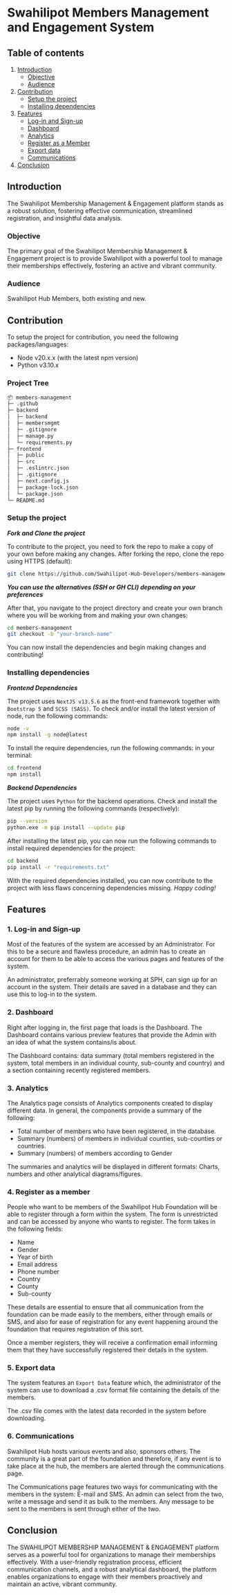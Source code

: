 # Swahilipot Members Management and Engagement System

## Table of contents

1. [Introduction](#introduction)
    - [Objective](#objective)
    - [Audience](#audience)
2. [Contribution](#contribution)
    - [Setup the project](#setup-the-project)
    - [Installing dependencies](#installing-dependencies)
3. [Features](#features)
    - [Log-in and Sign-up](#1-log-in-and-sign-up)
    - [Dashboard](#2-dashboard)
    - [Analytics](#3-analytics)
    - [Register as a Member](#4-register-as-a-member)
    - [Export data](#5-export-data)
    - [Communications](#6-communications)
4. [Conclusion](#conclusion)

## Introduction

The Swahilipot Membership Management & Engagement platform stands as a robust solution, fostering effective communication, streamlined registration, and insightful data analysis.

### Objective

The primary goal of the Swahilipot Membership Management & Engagement project is to provide Swahilipot with a powerful tool to manage their memberships effectively, fostering an active and vibrant community.

### Audience

Swahilipot Hub Members, both existing and new.

## Contribution

To setup the project for contribution, you need the following packages/languages:

- Node v20.x.x (with the latest npm version)
- Python v3.10.x

### Project Tree

```bash
📦 members-management
├─ .github
├─ backend
│  ├─ backend
│  ├─ membersmgmt
│  ├─ .gitignore
│  ├─ manage.py
│  └─ requirements.py
├─ frontend
│  ├─ public
│  ├─ src
│  ├─ .eslintrc.json
│  ├─ .gitignore
│  ├─ next.config.js
│  ├─ package-lock.json
│  └─ package.json
└─ README.md
```

### Setup the project

_**Fork and Clone the project**_

To contribute to the project, you need to fork the repo to make a copy of your own before making any changes. After forking the repo, clone the repo using HTTPS (default):

```bash
git clone https://github.com/Swahilipot-Hub-Developers/members-management.git
```

_**You can use the alternatives (SSH or GH CLI) depending on your preferences**_

After that, you navigate to the project directory and create your own branch where you will be working from and making your own changes:

```bash
cd members-management
git checkout -b "your-branch-name"
```

You can now install the dependencies and begin making changes and contributing!

### Installing dependencies

_**Frontend Dependencies**_

The project uses `NextJS v13.5.6` as the front-end framework together with `Bootstrap 5` and `SCSS (SASS)`. To check and/or install the latest version of node, run the following commands:

```bash
node -v
npm install -g node@latest
```

To install the require dependencies, run the following commands: in your terminal:

```bash
cd frontend
npm install
```

_**Backend Dependencies**_

The project uses `Python` for the backend operations. Check and install the latest pip by running the following commands (respectively):

```bash
pip --version
python.exe -m pip install --update pip
```

After installing the latest pip, you can now run the following commands to install required dependencies for the project:

```bash
cd backend
pip install -r "requirements.txt"
```

With the required dependencies installed, you can now contribute to the project with less flaws concerning dependencies missing. _Happy coding!_

## Features

### 1. Log-in and Sign-up

Most of the features of the system are accessed by an Administrator. For this to be a secure and flawless procedure, an admin has to create an account for them to be able to access the various pages and features of the system.

An administrator, preferrably someone working at SPH, can sign up for an account in the system. Their details are saved in a database and they can use this to log-in to the system.

### 2. Dashboard

Right after logging in, the first page that loads is the Dashboard. The Dashboard contains various preview features that provide the Admin with an idea of what the system contains/is about.

The Dashboard contains: data summary (total members registered in the system, total members in an individual county, sub-county and country) and a section containing recently registered members.

### 3. Analytics

The Analytics page consists of Analytics components created to display different data. In general, the components provide a summary of the following:

- Total number of members who have been registered, in the database.
- Summary (numbers) of members in individual counties, sub-counties or countries.
- Summary (numbers) of members according to Gender

The summaries and analytics will be displayed in different formats: Charts, numbers and other analytical diagrams/figures.

### 4. Register as a member

People who want to be members of the Swahilipot Hub Foundation will be able to register through a form within the system. The form is unrestricted and can be accessed by anyone who wants to register. The form takes in the following fields:

- Name
- Gender
- Year of birth
- Email address
- Phone number
- Country
- County
- Sub-county

These details are essential to ensure that all communication from the foundation can be made easily to the members, either through emails or SMS, and also for ease of registration for any event happening around the foundation that requires registration of this sort.

Once a member registers, they will receive a confirmation email informing them that they have successfully registered their details in the system.

### 5. Export data

The system features an `Export Data` feature which, the administrator of the system can use to download a .csv format file containing the details of the members.

The .csv file comes with the latest data recorded in the system before downloading.

### 6. Communications

Swahilipot Hub hosts various events and also, sponsors others. The community is a great part of the foundation and therefore, if any event is to take place at the hub, the members are alerted through the communications page.

The Communications page features two ways for communicating with the members in the system: E-mail and SMS. An admin can select from the two, write a message and send it as bulk to the members. Any message to be sent to the members is sent through either of the two.

## Conclusion

The SWAHILIPOT MEMBERSHIP MANAGEMENT & ENGAGEMENT platform serves as a powerful tool for organizations to manage their memberships effectively. With a user-friendly registration process, efficient communication channels, and a robust analytical dashboard, the platform enables organizations to engage with their members proactively and maintain an active, vibrant community.
